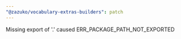 ```yaml
---
"@zazuko/vocabulary-extras-builders": patch
---
```


Missing export of '.' caused ERR_PACKAGE_PATH_NOT_EXPORTED
